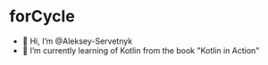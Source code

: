 # forCycle
- 👋 Hi, I’m @Aleksey-Servetnyk
- 🌱 I’m currently learning of Kotlin from the book "Kotlin in Action"